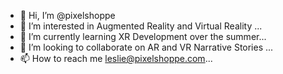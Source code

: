- 👋 Hi, I’m @pixelshoppe
- 👀 I’m interested in Augmented Reality and Virtual Reality ...
- 🌱 I’m currently learning XR Development over the summer...
- 💞️ I’m looking to collaborate on AR and VR Narrative Stories ...
- 📫 How to reach me leslie@pixelshoppe.com...

<!---
pixelshoppe/pixelshoppe is a ✨ special ✨ repository because its `README.md` (this file) appears on your GitHub profile.
You can click the Preview link to take a look at your changes.
--->
